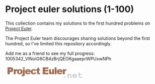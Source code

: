 # Project euler solutions (1-100)  

This collection contains my solutions to the first hundred problems on [Project Euler](https://projecteuler.net/).

The Project Euler team discourages sharing solutions beyond the first hundred, so I've limited this repository accordingly. 

Add me as a friend to see my full progress: 
1005342_VlNoiG6CB4zBrjQEOKgaaeprWPUxwNPh

![Alt text](logo_dark.png)